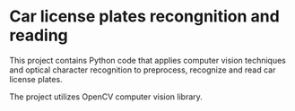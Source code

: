 # Car license plates recongnition and reading

This project contains Python code that applies computer vision techniques and optical character recognition to preprocess, recognize and read car license plates.

The project utilizes OpenCV computer vision library.